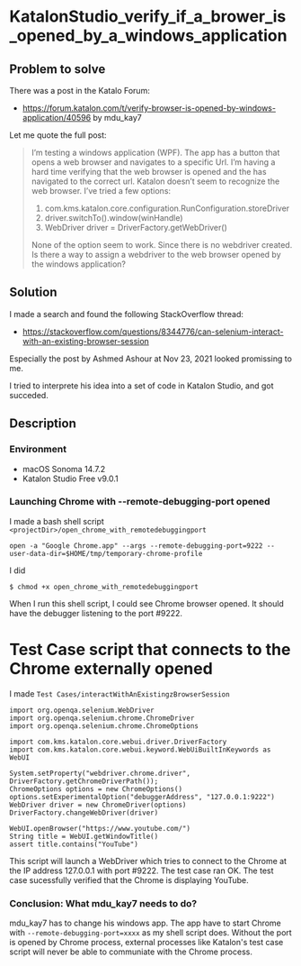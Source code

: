 # KatalonStudio_verify_if_a_brower_is_opened_by_a_windows_application

## Problem to solve

There was a post in the Katalo Forum:

- https://forum.katalon.com/t/verify-browser-is-opened-by-windows-application/40596 by mdu_kay7

Let me quote the full post:

>I’m testing a windows application (WPF). The app has a button that opens a web browser and navigates to a specific Url. I’m having a hard time verifying that the web browser is opened and the has navigated to the correct url. Katalon doesn’t seem to recognize the web browser. I’ve tried a few options:
>
>1. com.kms.katalon.core.configuration.RunConfiguration.storeDriver
>2. driver.switchTo().window(winHandle)
>3. WebDriver driver = DriverFactory.getWebDriver()
>
>None of the option seem to work. Since there is no webdriver created. Is there a way to assign a webdriver to the web browser opened by the windows application?

## Solution

I made a search and found the following StackOverflow thread:

- https://stackoverflow.com/questions/8344776/can-selenium-interact-with-an-existing-browser-session

Especially the post by Ashmed Ashour at Nov 23, 2021 looked promissing to me.

I tried to interprete his idea into a set of code in Katalon Studio, and got succeded.

## Description

### Environment

- macOS Sonoma 14.7.2
- Katalon Studio Free v9.0.1

### Launching Chrome with --remote-debugging-port opened

I made a bash shell script `<projectDir>/open_chrome_with_remotedebuggingport`

```
open -a "Google Chrome.app" --args --remote-debugging-port=9222 --user-data-dir=$HOME/tmp/temporary-chrome-profile
```

I did

```
$ chmod +x open_chrome_with_remotedebuggingport
```

When I run this shell script, I could see Chrome browser opened. It should have the debugger listening to the port #9222.

# Test Case script that connects to the Chrome externally opened

I made `Test Cases/interactWithAnExistingzBrowserSession`

```
import org.openqa.selenium.WebDriver
import org.openqa.selenium.chrome.ChromeDriver
import org.openqa.selenium.chrome.ChromeOptions

import com.kms.katalon.core.webui.driver.DriverFactory
import com.kms.katalon.core.webui.keyword.WebUiBuiltInKeywords as WebUI

System.setProperty("webdriver.chrome.driver", DriverFactory.getChromeDriverPath());
ChromeOptions options = new ChromeOptions()
options.setExperimentalOption("debuggerAddress", "127.0.0.1:9222")
WebDriver driver = new ChromeDriver(options)
DriverFactory.changeWebDriver(driver)

WebUI.openBrowser("https://www.youtube.com/")
String title = WebUI.getWindowTitle()
assert title.contains("YouTube")
```

This script will launch a WebDriver which tries to connect to the Chrome at the IP address 127.0.0.1 with port #9222.
The test case ran OK. The test case sucessfully verified that the Chrome is displaying YouTube.


### Conclusion: What mdu_kay7 needs to do?

mdu_kay7 has to change his windows app. The app have to start Chrome with `--remote-debugging-port=xxxx` as my shell script does. Without the port is opened by Chrome process, external processes like Katalon's test case script will never be able to communiate with the Chrome process.


